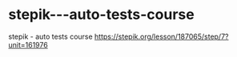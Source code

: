 # stepik---auto-tests-course
stepik - auto tests course
https://stepik.org/lesson/187065/step/7?unit=161976